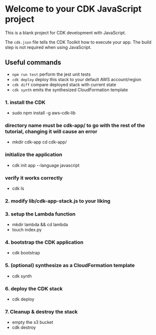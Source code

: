 # Welcome to your CDK JavaScript project

This is a blank project for CDK development with JavaScript.

The `cdk.json` file tells the CDK Toolkit how to execute your app. The build step is not required when using JavaScript.

## Useful commands

* `npm run test`         perform the jest unit tests
* `cdk deploy`           deploy this stack to your default AWS account/region
* `cdk diff`             compare deployed stack with current state
* `cdk synth`            emits the synthesized CloudFormation template

### 1. install the CDK
- sudo npm install -g aws-cdk-lib

### directory name must be cdk-app/ to go with the rest of the tutorial, changing it will cause an error
- mkdir cdk-app
cd cdk-app/

### initialize the application
- cdk init app --language javascript
###  verify it works correctly
- cdk ls

### 2. modify lib/cdk-app-stack.js to your liking

### 3. setup the Lambda function
- mkdir lambda && cd lambda
- touch index.py

### 4. bootstrap the CDK application
- cdk bootstrap

### 5. (optional) synthesize as a CloudFormation template
- cdk synth


### 6. deploy the CDK stack
- cdk deploy

### 7. Cleanup & destroy the stack
- empty the s3 bucket
- cdk destroy

